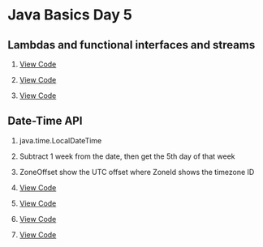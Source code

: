 # Java Basics Day 5

## Lambdas and functional interfaces and streams

1. [View Code](lambdas/QuestionOne.java)

2. [View Code](lambdas/QuestionTwo.java)

3. [View Code](lambdas/QuestionThree.java)

## Date-Time API

1. java.time.LocalDateTime

2. Subtract 1 week from the date, then get the 5th day of that week

3. ZoneOffset show the UTC offset where ZoneId shows the timezone ID

4. [View Code](datetime/QuestionFour.java)

5. [View Code](datetime/QuestionFive.java)

6. [View Code](datetime/QuestionSix.java)

7. [View Code](datetime/QuestionSeven.java)
